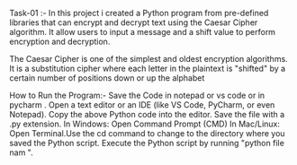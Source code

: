 Task-01 :- 
In this project i created a Python program from pre-defined  libraries that can encrypt and decrypt text using the Caesar Cipher algorithm. It allow users to input a message and a shift value to perform encryption and decryption.

The Caesar Cipher is one of the simplest and oldest encryption algorithms. It is a substitution cipher where each letter in the plaintext is "shifted" by a certain number of positions down or up the alphabet

How to Run the Program:-  Save the Code in notepad or vs code or in pycharm .
Open a text editor or an IDE (like VS Code, PyCharm, or even Notepad).
Copy the above Python code into the editor.
Save the file with a .py extension.
 In Windows: Open Command Prompt (CMD)
In Mac/Linux: Open Terminal.Use the cd command to change to the directory where you saved the Python script.
Execute the Python script by running  "python file nam ".
